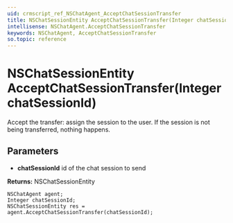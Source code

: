 ```yaml
---
uid: crmscript_ref_NSChatAgent_AcceptChatSessionTransfer
title: NSChatSessionEntity AcceptChatSessionTransfer(Integer chatSessionId)
intellisense: NSChatAgent.AcceptChatSessionTransfer
keywords: NSChatAgent, AcceptChatSessionTransfer
so.topic: reference
---
```


# NSChatSessionEntity AcceptChatSessionTransfer(Integer chatSessionId)

Accept the transfer: assign the session to the user. If the session is not being transferred, nothing happens.

## Parameters

* **chatSessionId** id of the chat session to send

**Returns:** NSChatSessionEntity

```crmscript
NSChatAgent agent;
Integer chatSessionId;
NSChatSessionEntity res = agent.AcceptChatSessionTransfer(chatSessionId);
```

